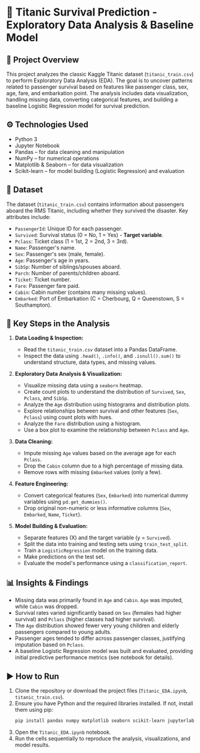 # 🚢 Titanic Survival Prediction - Exploratory Data Analysis & Baseline Model

## 📌 Project Overview

This project analyzes the classic Kaggle Titanic dataset (`titanic_train.csv`) to perform Exploratory Data Analysis (EDA). The goal is to uncover patterns related to passenger survival based on features like passenger class, sex, age, fare, and embarkation point. The analysis includes data visualization, handling missing data, converting categorical features, and building a baseline Logistic Regression model for survival prediction.

## ⚙️ Technologies Used

* Python 3
* Jupyter Notebook
* Pandas – for data cleaning and manipulation
* NumPy – for numerical operations
* Matplotlib & Seaborn – for data visualization
* Scikit-learn – for model building (Logistic Regression) and evaluation

## 📂 Dataset

The dataset (`titanic_train.csv`) contains information about passengers aboard the RMS Titanic, including whether they survived the disaster. Key attributes include:

* `PassengerId`: Unique ID for each passenger.
* `Survived`: Survival status (0 = No, 1 = Yes) - **Target variable**.
* `Pclass`: Ticket class (1 = 1st, 2 = 2nd, 3 = 3rd).
* `Name`: Passenger's name.
* `Sex`: Passenger's sex (male, female).
* `Age`: Passenger's age in years.
* `SibSp`: Number of siblings/spouses aboard.
* `Parch`: Number of parents/children aboard.
* `Ticket`: Ticket number.
* `Fare`: Passenger fare paid.
* `Cabin`: Cabin number (contains many missing values).
* `Embarked`: Port of Embarkation (C = Cherbourg, Q = Queenstown, S = Southampton).

## 🔑 Key Steps in the Analysis

1.  **Data Loading & Inspection:**
    * Read the `titanic_train.csv` dataset into a Pandas DataFrame.
    * Inspect the data using `.head()`, `.info()`, and `.isnull().sum()` to understand structure, data types, and missing values.

2.  **Exploratory Data Analysis & Visualization:**
    * Visualize missing data using a `seaborn` heatmap.
    * Create count plots to understand the distribution of `Survived`, `Sex`, `Pclass`, and `SibSp`.
    * Analyze the `Age` distribution using histograms and distribution plots.
    * Explore relationships between survival and other features (`Sex`, `Pclass`) using count plots with hues.
    * Analyze the `Fare` distribution using a histogram.
    * Use a box plot to examine the relationship between `Pclass` and `Age`.

3.  **Data Cleaning:**
    * Impute missing `Age` values based on the average age for each `Pclass`.
    * Drop the `Cabin` column due to a high percentage of missing data.
    * Remove rows with missing `Embarked` values (only a few).

4.  **Feature Engineering:**
    * Convert categorical features (`Sex`, `Embarked`) into numerical dummy variables using `pd.get_dummies()`.
    * Drop original non-numeric or less informative columns (`Sex`, `Embarked`, `Name`, `Ticket`).

5.  **Model Building & Evaluation:**
    * Separate features (X) and the target variable (y = `Survived`).
    * Split the data into training and testing sets using `train_test_split`.
    * Train a `LogisticRegression` model on the training data.
    * Make predictions on the test set.
    * Evaluate the model's performance using a `classification_report`.

## 📊  Insights & Findings

* Missing data was primarily found in `Age` and `Cabin`. `Age` was imputed, while `Cabin` was dropped.
* Survival rates varied significantly based on `Sex` (females had higher survival) and `Pclass` (higher classes had higher survival).
* The `Age` distribution showed fewer very young children and elderly passengers compared to young adults.
* Passenger ages tended to differ across passenger classes, justifying imputation based on `Pclass`.
* A baseline Logistic Regression model was built and evaluated, providing initial predictive performance metrics (see notebook for details).

## ▶️ How to Run

1.  Clone the repository or download the project files (`Titanic_EDA.ipynb`, `titanic_train.csv`).
2.  Ensure you have Python and the required libraries installed. If not, install them using pip:
    ```sh
    pip install pandas numpy matplotlib seaborn scikit-learn jupyterlab
    ```
3.  Open the `Titanic_EDA.ipynb` notebook.
4.  Run the cells sequentially to reproduce the analysis, visualizations, and model results.
